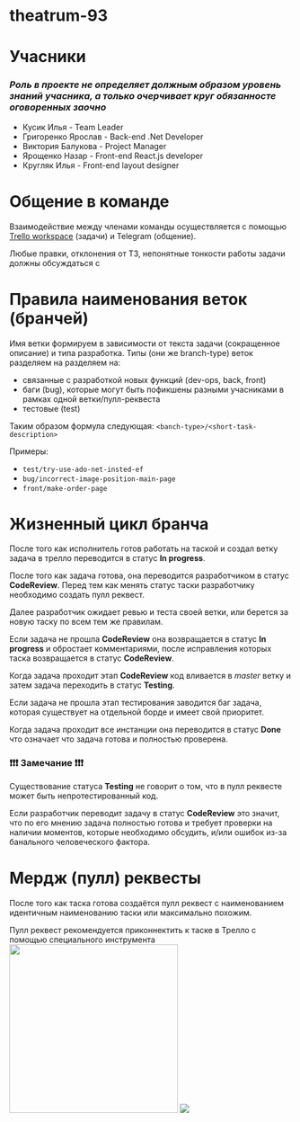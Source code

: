 # theatrum-93

# Учасники
### *Роль в проекте не определяет должным образом уровень знаний учасника, а только очерчивает круг обязанносте оговоренных заочно*

+ Кусик Илья            - Team Leader
+ Григоренко Ярослав    - Back-end .Net Developer
+ Виктория Балукова     - Project Manager
+ Ярощенко Назар        - Front-end React.js developer
+ Кругляк Илья          - Front-end layout designer

# Общение в команде
Взаимодействие между членами команды осуществляется с помощью <a href="https://trello.com/thetrum">Trello workspace</a> (задачи) и Telegram (общение).

Любые правки, отклонения от ТЗ, непонятные тонкости работы задачи должны обсуждаться с 


# Правила наименования веток (бранчей)

Имя ветки формируем в зависимости от текста задачи (сокращенное описание) и типа разработка.
Типы (они же branch-type) веток разделяем на разделяем на:
+ связанные с разработкой новых функций (dev-ops, back, front)
+ баги (bug), которые могут быть пофикшены разными учасниками в рамках одной ветки/пулл-реквеста 
+ тестовые (test)

Таким образом формула следующая:
`<banch-type>/<short-task-description>`

Примеры:
+ `test/try-use-ado-net-insted-ef`
+ `bug/incorrect-image-position-main-page`
+ `front/make-order-page`

# Жизненный цикл бранча

После того как исполнитель готов работать на таской и создал ветку задача в трелло переводится в статус **In progress**.

После того как задача готова, она переводится разработчиком в статус **CodeReview**. Перед тем как менять статус таски разработчику необходимо создать пулл реквест.

Далее разработчик ожидает ревью и теста своей ветки, или берется за новую таску по всем тем же правилам.

Если задача не прошла **CodeReview** она возвращается в статус **In progress** и обростает комментариями, после исправления которых таска возвращается в статус **CodeReview**.

Когда задача проходит этап **CodeReview** код вливается в *master* ветку и затем задача переходить в статус **Testing**.

Если задача не прошла этап тестирования заводится баг задача, которая существует на отдельной борде и имеет свой приоритет.

Когда задача проходит все инстанции она переводится в статус **Done** что означает что задача готова и полностью проверена.

### ❗❗❗ Замечание ❗❗❗

Существование статуса **Testing** не говорит о том, что в пулл реквесте может быть непротестированный код.

Если разработчик переводит задачу в статус **CodeReview** это значит, что по его мнению задача полностью готова и требует проверки на наличии моментов, которые необходимо обсудить, и/или ошибок из-за банального человеческого фактора.

# Мердж (пулл) реквесты 

После того как таска готова создаётся пулл реквест с наименованием идентичным наименованию таски или максимально похожим.

Пулл реквест рекомендуется приконнектить к таске в Трелло с помощью специального инструмента 
<img src="https://user-images.githubusercontent.com/51415997/134086065-f5ec3151-9b5f-4331-9940-f29a0b4d20a3.png" width="300"/>
![](https://user-images.githubusercontent.com/51415997/134085685-704da40c-838c-451b-a21a-6e5f5ba14e6f.png) 


